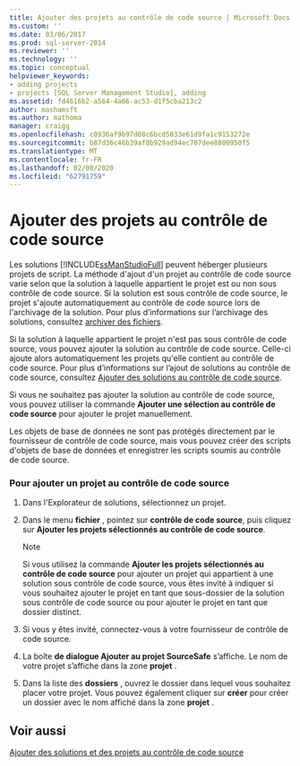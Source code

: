 ```yaml
---
title: Ajouter des projets au contrôle de code source | Microsoft Docs
ms.custom: ''
ms.date: 03/06/2017
ms.prod: sql-server-2014
ms.reviewer: ''
ms.technology: ''
ms.topic: conceptual
helpviewer_keywords:
- adding projects
- projects [SQL Server Management Studio], adding
ms.assetid: fd4616b2-a564-4a66-ac53-d1f5cba213c2
author: mashamsft
ms.author: mathoma
manager: craigg
ms.openlocfilehash: c0936af9b97d08c6bcd5033e61d9fa1c9153272e
ms.sourcegitcommit: b87d36c46b39af8b929ad94ec707dee8800950f5
ms.translationtype: MT
ms.contentlocale: fr-FR
ms.lasthandoff: 02/08/2020
ms.locfileid: "62791759"
---
```

# <a name="add-projects-to-source-control"></a>Ajouter des projets au contrôle de code source
  Les solutions [!INCLUDE[ssManStudioFull](../includes/ssmanstudiofull-md.md)] peuvent héberger plusieurs projets de script. La méthode d'ajout d'un projet au contrôle de code source varie selon que la solution à laquelle appartient le projet est ou non sous contrôle de code source. Si la solution est sous contrôle de code source, le projet s'ajoute automatiquement au contrôle de code source lors de l'archivage de la solution. Pour plus d’informations sur l’archivage des solutions, consultez [archiver des fichiers](../../2014/database-engine/check-in-files.md).  
  
 Si la solution à laquelle appartient le projet n'est pas sous contrôle de code source, vous pouvez ajouter la solution au contrôle de code source. Celle-ci ajoute alors automatiquement les projets qu'elle contient au contrôle de code source. Pour plus d’informations sur l’ajout de solutions au contrôle de code source, consultez [Ajouter des solutions au contrôle de code source](../../2014/database-engine/add-solutions-to-source-control.md).  
  
 Si vous ne souhaitez pas ajouter la solution au contrôle de code source, vous pouvez utiliser la commande **Ajouter une sélection au contrôle de code source** pour ajouter le projet manuellement.  
  
 Les objets de base de données ne sont pas protégés directement par le fournisseur de contrôle de code source, mais vous pouvez créer des scripts d'objets de base de données et enregistrer les scripts soumis au contrôle de code source.  
  
### <a name="to-add-a-project-to-source-control"></a>Pour ajouter un projet au contrôle de code source  
  
1.  Dans l'Explorateur de solutions, sélectionnez un projet.  
  
2.  Dans le menu **fichier** , pointez sur **contrôle de code source**, puis cliquez sur **Ajouter les projets sélectionnés au contrôle de code source**.  
  
    > [!NOTE]  
    >  Si vous utilisez la commande **Ajouter les projets sélectionnés au contrôle de code source** pour ajouter un projet qui appartient à une solution sous contrôle de code source, vous êtes invité à indiquer si vous souhaitez ajouter le projet en tant que sous-dossier de la solution sous contrôle de code source ou pour ajouter le projet en tant que dossier distinct.  
  
3.  Si vous y êtes invité, connectez-vous à votre fournisseur de contrôle de code source.  
  
4.  La boîte **de dialogue Ajouter au projet SourceSafe** s’affiche. Le nom de votre projet s’affiche dans la zone **projet** .  
  
5.  Dans la liste des **dossiers** , ouvrez le dossier dans lequel vous souhaitez placer votre projet. Vous pouvez également cliquer sur **créer** pour créer un dossier avec le nom affiché dans la zone **projet** .  
  
## <a name="see-also"></a>Voir aussi  
 [Ajouter des solutions et des projets au contrôle de code source](../../2014/database-engine/add-solutions-and-projects-to-source-control.md)  
  
  
